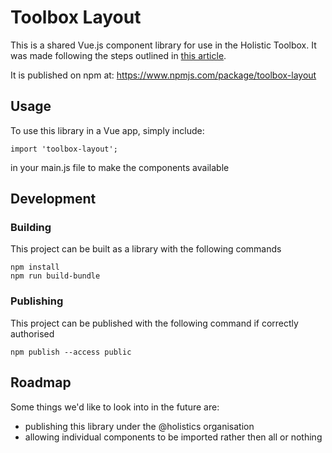 # Toolbox Layout

This is a shared Vue.js component library for use in the Holistic Toolbox. It was made following the steps outlined in [this article](https://medium.com/justfrontendthings/how-to-create-and-publish-your-own-vuejs-component-library-on-npm-using-vue-cli-28e60943eed3).

It is published on npm at: https://www.npmjs.com/package/toolbox-layout

## Usage
To use this library in a Vue app, simply include:
```
import 'toolbox-layout';
```
in your main.js file to make the components available

## Development

### Building
This project can be built as a library with the following commands
```
npm install
npm run build-bundle
```

### Publishing
This project can be published with the following command if correctly authorised
```
npm publish --access public
```

## Roadmap
Some things we'd like to look into in the future are:
- publishing this library under the @holistics organisation
- allowing individual components to be imported rather then all or nothing